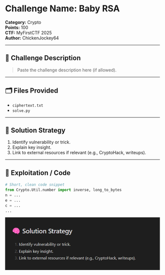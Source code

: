 # Challenge Name: Baby RSA
**Category:** Crypto  
**Points:** 100  
**CTF:** MyFirstCTF 2025  
**Author:** ChickenJockey64

---

## 🧠 Challenge Description

> Paste the challenge description here (if allowed).

---

## 🗂️ Files Provided

- `ciphertext.txt`
- `solve.py`

---

## 🧠 Solution Strategy

1. Identify vulnerability or trick.
2. Explain key insight.
3. Link to external resources if relevant (e.g., CryptoHack, writeups).

---

## 🧪 Exploitation / Code

```python
# Short, clean code snippet
from Crypto.Util.number import inverse, long_to_bytes
n = ...
e = ...
c = ...
...
```

![Test2](image.png)